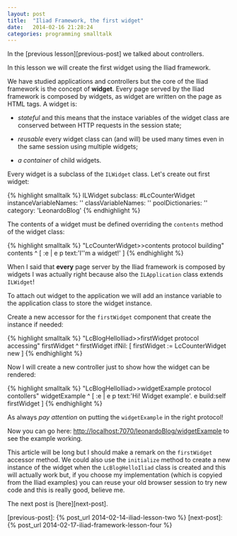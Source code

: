 ```yaml
---
layout: post
title:  "Iliad Framework, the first widget"
date:   2014-02-16 21:28:24
categories: programming smalltalk
---
```


In the [previous lesson][previous-post] we talked about controllers.

In this lesson we will create the first widget using the Iliad
framework.

We have studied applications and controllers but the core of the Iliad
framework is the concept of **widget**. Every page served by the Iliad
framework is composed by widgets, as widget are written on the page as
HTML tags. A widget is:

- *stateful* and this means that the instace variables of the widget
  class are conserved between HTTP requests in the session state;

- *reusable* every widget class can (and will) be used many times even
  in the same session using multiple widgets;

- *a container* of child widgets.

Every widget is a subclass of the `ILWidget` class. Let's create out
first widget:

{% highlight smalltalk %}
ILWidget subclass: #LcCounterWidget
    instanceVariableNames: ''
    classVariableNames: ''
    poolDictionaries: ''
    category: 'LeonardoBlog'
{% endhighlight %}

The contents of a widget must be defined overriding the `contents`
method of the widget class:

{% highlight smalltalk %}
"LcCounterWidget>>contents protocol building"
contents
    ^ [ :e | e p text:'I''m a widget!' ]
{% endhighlight %}

When I said that **every** page server by the Iliad framework is
composed by widgets I was actually right because also the
`ILApplication` class extends `ILWidget`!

To attach out widget to the application we will add an instance
variable to the application class to store the widget instance.

Create a new accessor for the `firstWidget` component that create the
instance if needed:

{% highlight smalltalk %}
"LcBlogHelloIliad>>firstWidget protocol accessing"
firstWidget
    ^ firstWidget ifNil: [ firstWidget := LcCounterWidget new ]
{% endhighlight %}

Now I will create a new controller just to show how the widget can be
rendered:

{% highlight smalltalk %}
"LcBlogHelloIliad>>widgetExample protocol contollers"
widgetExample
    ^ [ :e | e p text:'Hi! Widget example'.
    e build:self firstWidget ]
{% endhighlight %}

As always *pay attention* on putting the `widgetExample` in the right
protocol!

Now you can go here:
[http://localhost:7070/leonardoBlog/widgetExample](http://localhost:7070/leonardoBlog/widgetExample)
to see the example working.

This article will be long but I should make a remark on the
`firstWidget` accessor method. We could also use the `initialize`
method to create a new instance of the widget when the
`LcBlogHelloIliad` class is created and this will actually work but,
if you choose my implementation (which is copyied from the Iliad
examples) you can reuse your old browser session to try new code and
this is really good, believe me.

The next post is [here][next-post].

[previous-post]: {% post_url 2014-02-14-iliad-lesson-two %}
[next-post]: {% post_url 2014-02-17-iliad-framework-lesson-four %}
